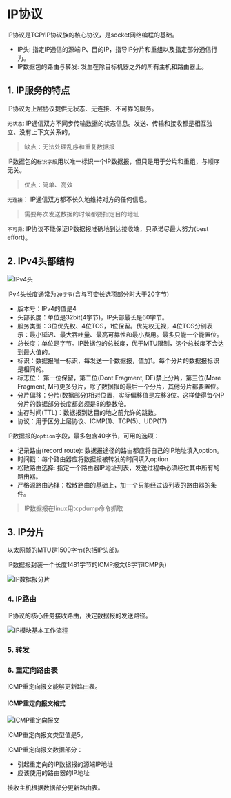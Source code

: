 # IP协议

IP协议是TCP/IP协议族的核心协议，是socket网络编程的基础。

- IP头: 指定IP通信的源端IP、目的IP，指导IP分片和重组以及指定部分通信行为。
- IP数据包的路由与转发: 发生在除目标机器之外的所有主机和路由器上。

## 1. IP服务的特点

IP协议为上层协议提供无状态、无连接、不可靠的服务。

`无状态`: IP通信双方不同步传输数据的状态信息。发送、传输和接收都是相互独立、没有上下文关系的。

> 缺点：无法处理乱序和重复数据报

IP数据包的`标识字段`用以唯一标识一个IP数据报，但只是用于分片和重组，与顺序无关。

> 优点：简单、高效

`无连接`： IP通信双方都不长久地维持对方的任何信息。

> 需要每次发送数据的时候都要指定目的地址

`不可靠`: IP协议不能保证IP数据报准确地到达接收端，只承诺尽最大努力(best effort)。

## 2. IPv4头部结构

![IPv4头](http://cdn.lentme.cn/20220809200549.png)

IPv4头长度通常为`20字节`(含与可变长选项部分时大于20字节)

- 版本号：IPv4的值是4
- 头部长度：单位是32bit(4字节)，IP头部最长是60字节。
- 服务类型：3位优先权、4位TOS，1位保留。优先权无视，4位TOS分别表示：最小延迟、最大吞吐量、最高可靠性和最小费用。最多只能一个能置位。
- 总长度：单位是字节。IP数据包的总长度，优于MTU限制，这个总长度不会达到最大值的。
- 标识：数据报唯一标识，每发送一个数据报，值加1。每个分片的数据报标识是相同的。
- 标志位： 第一位保留，第二位(Dont Fragment, DF)禁止分片，第三位(More Fragment, MF)更多分片，除了数据报的最后一个分片，其他分片都要置位。
- 分片偏移：分片(数据部分)相对位置，实际偏移值是左移3位。这样使得每个IP分片的数据部分长度都必须是8的整数倍。
- 生存时间(TTL)：数据报到达目的地之前允许的跳数。
- 协议：用于区分上层协议、ICMP(1)、TCP(5)、UDP(17)

IP数据报的`option`字段，最多包含40字节，可用的选项：

- 记录路由(record route): 数据报途径的路由都应将自己的IP地址填入option。
- 时间戳：每个路由器应将数据报被转发的时间填入option
- 松散路由选择: 指定一个路由器IP地址列表，发送过程中必须经过其中所有的路由器。
- 严格源路由选择：松散路由的基础上，加一个只能经过该列表的路由器的条件。

> IP数据报在linux用tcpdump命令抓取

## 3. IP分片

以太网帧的MTU是1500字节(包括IP头部)。

IP数据报封装一个长度1481字节的ICMP报文(8字节ICMP头)

![IP数据报分片](http://cdn.lentme.cn/20220809211439.png)

### 4. IP路由

IP协议的核心任务接收路由，决定数据报的发送路径。

![IP模块基本工作流程](http://cdn.lentme.cn/20220809211630.png)

### 5. 转发

### 6. 重定向路由表

ICMP重定向报文能够更新路由表。

#### ICMP重定向报文格式

![ICMP重定向报文](http://cdn.lentme.cn/20220809212642.png)

ICMP重定向报文类型值是5。

ICMP重定向报文数据部分：

- 引起重定向的IP数据报的源端IP地址
- 应该使用的路由器的IP地址

接收主机根据数据部分更新路由表。

